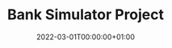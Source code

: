 ---
title: Bank Simulator Project
description: 
date: "2022-03-01T00:00:00+01:00"
jobDate: 2022, March
work: [Programming, Object Oriented Programming]
techs: [Java, Swing]
designs: []
thumbnail: projects/UnderConstruction.png
projectUrl: 
# testimonial:
#   name: 
#   role: 
#   image: 
#   text: 
---